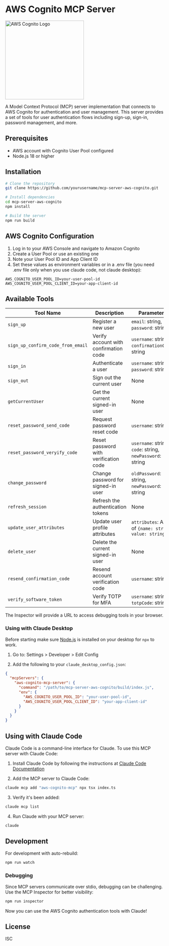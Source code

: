 # AWS Cognito MCP Server

<img src="https://d1.awsstatic.com/products/cognito/Amazon-Cognito.c3c9b2cb1da9c8ffe3e582d5e0748eed2be26378.png" alt="AWS Cognito Logo" width="250"/>

A Model Context Protocol (MCP) server implementation that connects to AWS Cognito for authentication and user management. This server provides a set of tools for user authentication flows including sign-up, sign-in, password management, and more.

## Prerequisites

- AWS account with Cognito User Pool configured
- Node.js 18 or higher

## Installation

```bash
# Clone the repository
git clone https://github.com/yourusername/mcp-server-aws-cognito.git

# Install dependencies
cd mcp-server-aws-cognito
npm install

# Build the server
npm run build
```

## AWS Cognito Configuration

1. Log in to your AWS Console and navigate to Amazon Cognito
2. Create a User Pool or use an existing one
3. Note your User Pool ID and App Client ID
4. Set these values as environment variables or in a .env file (you need .env file only when you use claude code, not claude desktop):

```
AWS_COGNITO_USER_POOL_ID=your-user-pool-id
AWS_COGNITO_USER_POOL_CLIENT_ID=your-app-client-id
```

## Available Tools

| Tool Name | Description | Parameters |
|-----------|-------------|------------|
| `sign_up` | Register a new user | `email`: string, `password`: string |
| `sign_up_confirm_code_from_email` | Verify account with confirmation code | `username`: string, `confirmationCode`: string |
| `sign_in` | Authenticate a user | `username`: string, `password`: string |
| `sign_out` | Sign out the current user | None |
| `getCurrentUser` | Get the current signed-in user | None |
| `reset_password_send_code` | Request password reset code | `username`: string |
| `reset_password_veryify_code` | Reset password with verification code | `username`: string, `code`: string, `newPassword`: string |
| `change_password` | Change password for signed-in user | `oldPassword`: string, `newPassword`: string |
| `refresh_session` | Refresh the authentication tokens | None |
| `update_user_attributes` | Update user profile attributes | `attributes`: Array of `{name: string, value: string}` |
| `delete_user` | Delete the current signed-in user | None |
| `resend_confirmation_code` | Resend account verification code | `username`: string |
| `verify_software_token` | Verify TOTP for MFA | `username`: string, `totpCode`: string |

The Inspector will provide a URL to access debugging tools in your browser.

### Using with Claude Desktop
Before starting make sure [Node.js](https://nodejs.org/) is installed on your desktop for `npx` to work.
1. Go to: Settings > Developer > Edit Config

2. Add the following to your `claude_desktop_config.json`:

```json
{
  "mcpServers": {
    "aws-cognito-mcp-server": {
      "command": "/path/to/mcp-server-aws-cognito/build/index.js",
      "env": {
        "AWS_COGNITO_USER_POOL_ID": "your-user-pool-id",
        "AWS_COGNITO_USER_POOL_CLIENT_ID": "your-app-client-id"
      }
    }
  }
}
```

## Using with Claude Code

Claude Code is a command-line interface for Claude. To use this MCP server with Claude Code:

1. Install Claude Code by following the instructions at [Claude Code Documentation](https://docs.anthropic.com/ko/docs/agents-and-tools/claude-code/overview)

2. Add the MCP server to Claude Code:
```bash
claude mcp add "aws-cognito-mcp" npx tsx index.ts
```

3. Verify it's been added:
```bash
claude mcp list
```

4. Run Claude with your MCP server:
```bash
claude
```

## Development

For development with auto-rebuild:
```bash
npm run watch
```

### Debugging

Since MCP servers communicate over stdio, debugging can be challenging. Use the MCP Inspector for better visibility:

```bash
npm run inspector
```

Now you can use the AWS Cognito authentication tools with Claude!

## License

ISC 